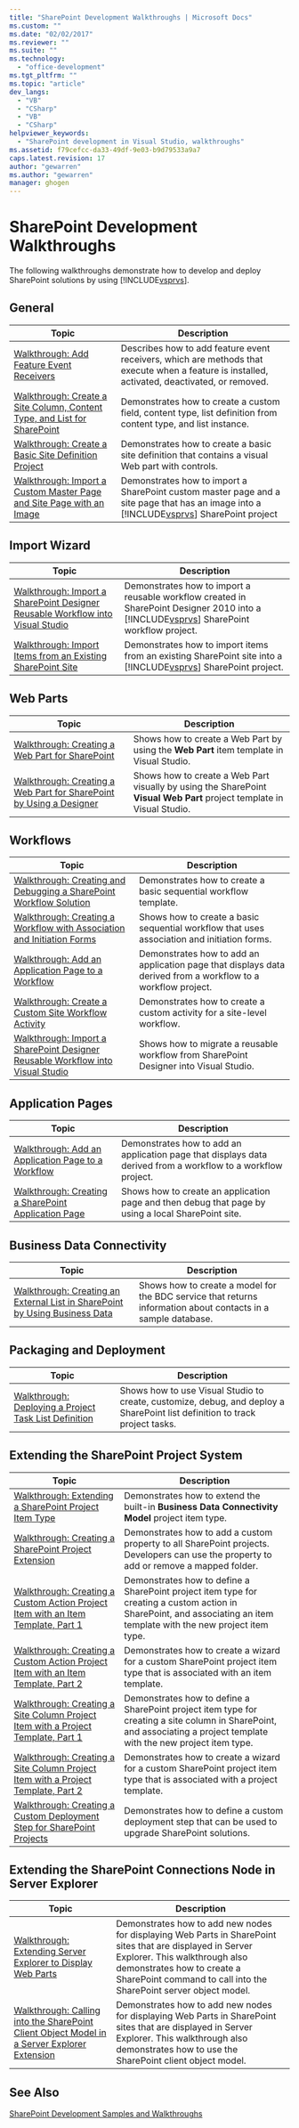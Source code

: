 ```yaml
---
title: "SharePoint Development Walkthroughs | Microsoft Docs"
ms.custom: ""
ms.date: "02/02/2017"
ms.reviewer: ""
ms.suite: ""
ms.technology: 
  - "office-development"
ms.tgt_pltfrm: ""
ms.topic: "article"
dev_langs: 
  - "VB"
  - "CSharp"
  - "VB"
  - "CSharp"
helpviewer_keywords: 
  - "SharePoint development in Visual Studio, walkthroughs"
ms.assetid: f79cefcc-da33-49df-9e03-b9d79533a9a7
caps.latest.revision: 17
author: "gewarren"
ms.author: "gewarren"
manager: ghogen
---
```

# SharePoint Development Walkthroughs
  The following walkthroughs demonstrate how to develop and deploy SharePoint solutions by using [!INCLUDE[vsprvs](../sharepoint/includes/vsprvs-md.md)].  
  
## General  
  
|Topic|Description|  
|-----------|-----------------|  
|[Walkthrough: Add Feature Event Receivers](../sharepoint/walkthrough-add-feature-event-receivers.md)|Describes how to add feature event receivers, which are methods that execute when a feature is installed, activated, deactivated, or removed.|  
|[Walkthrough: Create a Site Column, Content Type, and List for SharePoint](../sharepoint/walkthrough-create-a-site-column-content-type-and-list-for-sharepoint.md)|Demonstrates how to create a custom field, content type, list definition from content type, and list instance.|  
|[Walkthrough: Create a Basic Site Definition Project](../sharepoint/walkthrough-create-a-basic-site-definition-project.md)|Demonstrates how to create a basic site definition that contains a visual Web part with controls.|  
|[Walkthrough: Import a Custom Master Page and Site Page with an Image](../sharepoint/walkthrough-import-a-custom-master-page-and-site-page-with-an-image.md)|Demonstrates how to import a SharePoint custom master page and a site page that has an image into a [!INCLUDE[vsprvs](../sharepoint/includes/vsprvs-md.md)] SharePoint project|  
  
## Import Wizard  
  
|Topic|Description|  
|-----------|-----------------|  
|[Walkthrough: Import a SharePoint Designer Reusable Workflow into Visual Studio](../sharepoint/walkthrough-import-a-sharepoint-designer-reusable-workflow-into-visual-studio.md)|Demonstrates how to import a reusable workflow created in SharePoint Designer 2010 into a [!INCLUDE[vsprvs](../sharepoint/includes/vsprvs-md.md)] SharePoint workflow project.|  
|[Walkthrough: Import Items from an Existing SharePoint Site](../sharepoint/walkthrough-import-items-from-an-existing-sharepoint-site.md)|Demonstrates how to import items from an existing SharePoint site into a [!INCLUDE[vsprvs](../sharepoint/includes/vsprvs-md.md)] SharePoint project.|  
  
## Web Parts  
  
|Topic|Description|  
|-----------|-----------------|  
|[Walkthrough: Creating a Web Part for SharePoint](../sharepoint/walkthrough-creating-a-web-part-for-sharepoint.md)|Shows how to create a Web Part by using the **Web Part** item template in Visual Studio.|  
|[Walkthrough: Creating a Web Part for SharePoint by Using a Designer](../sharepoint/walkthrough-creating-a-web-part-for-sharepoint-by-using-a-designer.md)|Shows how to create a Web Part visually by using the SharePoint **Visual Web Part** project template in Visual Studio.|  
  
## Workflows  
  
|Topic|Description|  
|-----------|-----------------|  
|[Walkthrough: Creating and Debugging a SharePoint Workflow Solution](../sharepoint/walkthrough-creating-and-debugging-a-sharepoint-workflow-solution.md)|Demonstrates how to create a basic sequential workflow template.|  
|[Walkthrough: Creating a Workflow with Association and Initiation Forms](../sharepoint/walkthrough-creating-a-workflow-with-association-and-initiation-forms.md)|Shows how to create a basic sequential workflow that uses association and initiation forms.|  
|[Walkthrough: Add an Application Page to a Workflow](../sharepoint/walkthrough-add-an-application-page-to-a-workflow.md)|Demonstrates how to add an application page that displays data derived from a workflow to a workflow project.|  
|[Walkthrough: Create a Custom Site Workflow Activity](../sharepoint/walkthrough-create-a-custom-site-workflow-activity.md)|Demonstrates how to create a custom activity for a site-level workflow.|  
|[Walkthrough: Import a SharePoint Designer Reusable Workflow into Visual Studio](../sharepoint/walkthrough-import-a-sharepoint-designer-reusable-workflow-into-visual-studio.md)|Shows how to migrate a reusable workflow from SharePoint Designer into Visual Studio.|  
  
## Application Pages  
  
|Topic|Description|  
|-----------|-----------------|  
|[Walkthrough: Add an Application Page to a Workflow](../sharepoint/walkthrough-add-an-application-page-to-a-workflow.md)|Demonstrates how to add an application page that displays data derived from a workflow to a workflow project.|  
|[Walkthrough: Creating a SharePoint Application Page](../sharepoint/walkthrough-creating-a-sharepoint-application-page.md)|Shows how to create an application page and then debug that page by using a local SharePoint site.|  
  
## Business Data Connectivity  
  
|Topic|Description|  
|-----------|-----------------|  
|[Walkthrough: Creating an External List in SharePoint by Using Business Data](../sharepoint/walkthrough-creating-an-external-list-in-sharepoint-by-using-business-data.md)|Shows how to create a model for the BDC service that returns information about contacts in a sample database.|  
  
## Packaging and Deployment  
  
|Topic|Description|  
|-----------|-----------------|  
|[Walkthrough: Deploying a Project Task List Definition](../sharepoint/walkthrough-deploying-a-project-task-list-definition.md)|Shows how to use Visual Studio to create, customize, debug, and deploy a SharePoint list definition to track project tasks.|  
  
## Extending the SharePoint Project System  
  
|Topic|Description|  
|-----------|-----------------|  
|[Walkthrough: Extending a SharePoint Project Item Type](../sharepoint/walkthrough-extending-a-sharepoint-project-item-type.md)|Demonstrates how to extend the built-in **Business Data Connectivity Model** project item type.|  
|[Walkthrough: Creating a SharePoint Project Extension](../sharepoint/walkthrough-creating-a-sharepoint-project-extension.md)|Demonstrates how to add a custom property to all SharePoint projects. Developers can use the property to add or remove a mapped folder.|  
|[Walkthrough: Creating a Custom Action Project Item with an Item Template, Part 1](../sharepoint/walkthrough-creating-a-custom-action-project-item-with-an-item-template-part-1.md)|Demonstrates how to define a SharePoint project item type for creating a custom action in SharePoint, and associating an item template with the new project item type.|  
|[Walkthrough: Creating a Custom Action Project Item with an Item Template, Part 2](../sharepoint/walkthrough-creating-a-custom-action-project-item-with-an-item-template-part-2.md)|Demonstrates how to create a wizard for a custom SharePoint project item type that is associated with an item template.|  
|[Walkthrough: Creating a Site Column Project Item with a Project Template, Part 1](../sharepoint/walkthrough-creating-a-site-column-project-item-with-a-project-template-part-1.md)|Demonstrates how to define a SharePoint project item type for creating a site column in SharePoint, and associating a project template with the new project item type.|  
|[Walkthrough: Creating a Site Column Project Item with a Project Template, Part 2](../sharepoint/walkthrough-creating-a-site-column-project-item-with-a-project-template-part-2.md)|Demonstrates how to create a wizard for a custom SharePoint project item type that is associated with a project template.|  
|[Walkthrough: Creating a Custom Deployment Step for SharePoint Projects](../sharepoint/walkthrough-creating-a-custom-deployment-step-for-sharepoint-projects.md)|Demonstrates how to define a custom deployment step that can be used to upgrade SharePoint solutions.|  
  
## Extending the SharePoint Connections Node in Server Explorer  
  
|Topic|Description|  
|-----------|-----------------|  
|[Walkthrough: Extending Server Explorer to Display Web Parts](../sharepoint/walkthrough-extending-server-explorer-to-display-web-parts.md)|Demonstrates how to add new nodes for displaying Web Parts in SharePoint sites that are displayed in Server Explorer. This walkthrough also demonstrates how to create a SharePoint command to call into the SharePoint server object model.|  
|[Walkthrough: Calling into the SharePoint Client Object Model in a Server Explorer Extension](../sharepoint/walkthrough-calling-into-the-sharepoint-client-object-model-in-a-server-explorer-extension.md)|Demonstrates how to add new nodes for displaying Web Parts in SharePoint sites that are displayed in Server Explorer. This walkthrough also demonstrates how to use the SharePoint client object model.|  
  
## See Also  
 [SharePoint Development Samples and Walkthroughs](../sharepoint/sharepoint-development-samples-and-walkthroughs.md)  
  
  